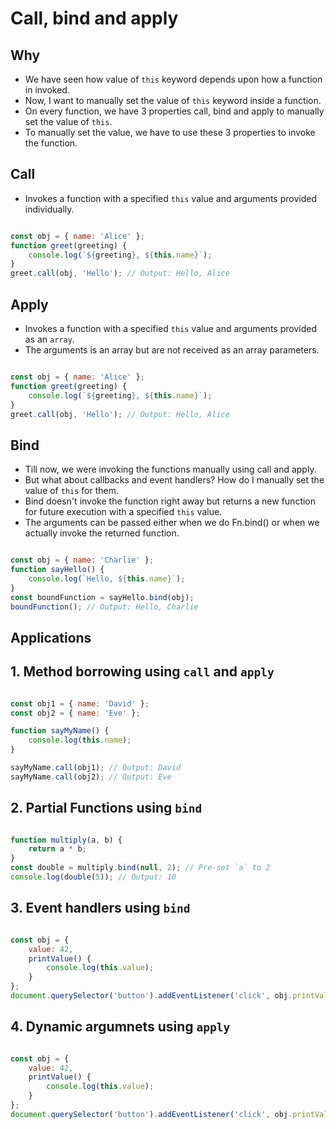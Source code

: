 # Call, bind and apply

## Why

- We have seen how value of `this` keyword depends upon how a function in invoked.
- Now, I want to manually set the value of `this` keyword inside a function.
- On every function, we have 3 properties call, bind and apply to manually set the value of `this`.
- To manually set the value, we have to use these 3 properties to invoke the function.

## Call

- Invokes a function with a specified `this` value and arguments provided individually.

``` javascript

const obj = { name: 'Alice' };
function greet(greeting) {
    console.log(`${greeting}, ${this.name}`);
}
greet.call(obj, 'Hello'); // Output: Hello, Alice

```

## Apply

- Invokes a function with a specified `this` value and arguments provided as an `array`.
- The arguments is an array but are not received as an array parameters.

``` javascript

const obj = { name: 'Alice' };
function greet(greeting) {
    console.log(`${greeting}, ${this.name}`);
}
greet.call(obj, 'Hello'); // Output: Hello, Alice

```

## Bind

- Till now, we were invoking the functions manually using call and apply.
- But what about callbacks and event handlers? How do I manually set the value of `this` for them.
- Bind doesn't invoke the function right away but returns a new function for future execution with a specified `this` value.
- The arguments can be passed either when we do Fn.bind() or when we actually invoke the returned function.

``` javascript

const obj = { name: 'Charlie' };
function sayHello() {
    console.log(`Hello, ${this.name}`);
}
const boundFunction = sayHello.bind(obj);
boundFunction(); // Output: Hello, Charlie

```

## Applications

## 1. Method borrowing using `call` and `apply`

``` javascript

const obj1 = { name: 'David' };
const obj2 = { name: 'Eve' };

function sayMyName() {
    console.log(this.name);
}

sayMyName.call(obj1); // Output: David
sayMyName.call(obj2); // Output: Eve

```

## 2. Partial Functions using `bind`

``` javascript

function multiply(a, b) {
    return a * b;
}
const double = multiply.bind(null, 2); // Pre-set `a` to 2
console.log(double(5)); // Output: 10

```

## 3. Event handlers using `bind`

``` javascript

const obj = {
    value: 42,
    printValue() {
        console.log(this.value);
    }
};
document.querySelector('button').addEventListener('click', obj.printValue.bind(obj));

```

## 4. Dynamic argumnets using `apply`

``` javascript

const obj = {
    value: 42,
    printValue() {
        console.log(this.value);
    }
};
document.querySelector('button').addEventListener('click', obj.printValue.bind(obj));

```
